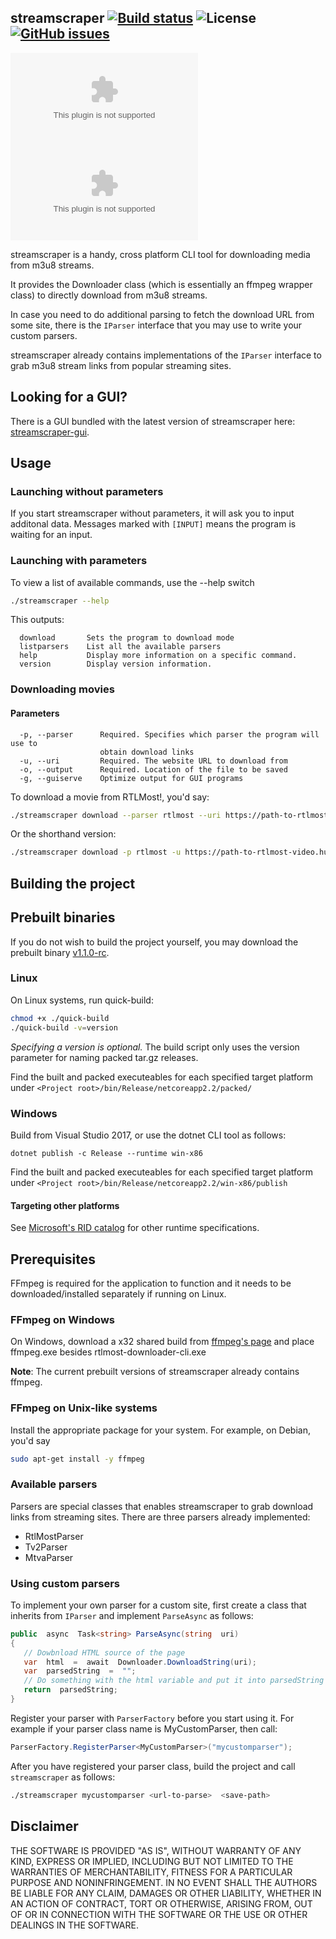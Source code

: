 
## streamscraper [![Build status](https://ci.appveyor.com/api/projects/status/ti9ndirsgqc0ks0u?svg=true)](https://ci.appveyor.com/project/mihaly044/streamscraper) ![License](https://img.shields.io/github/license/mihaly044/streamscraper.svg) [![GitHub issues](https://img.shields.io/github/issues/mihaly044/streamscraper.svg)](https://github.com/mihaly044/streamscraper/issues)

![Download (linux-x64)](https://github.com/mihaly044/streamscraper/releases/download/v1.0.6-rev71bf0d/streamscraper-v1.0.6-rev71bf0d-linux-x64.tar.gz)
![Download (win-x86)](https://github.com/mihaly044/streamscraper/releases/download/v1.0.6-rev71bf0d/streamscraper-v1.0.6-rev71bf0d-win-x86.tar.gz)

streamscraper is a handy, cross platform CLI tool for downloading media from m3u8 streams.

It provides the Downloader class (which is essentially an ffmpeg wrapper class) to directly download from m3u8 streams.

In case you need to do additional parsing to fetch the download URL from some site, there is the ``IParser`` interface that you may use to write your custom parsers.

streamscraper already contains implementations of the ``IParser`` interface to grab m3u8 stream links from popular streaming sites.

## Looking for a GUI?

There is a GUI bundled with the latest version of streamscraper here: [streamscraper-gui](https://github.com/mihaly044/streamscraper-gui).

## Usage
### Launching without parameters

If you start streamscraper without parameters, it will ask you to input additonal data. Messages marked with `[INPUT]` means the program is waiting for an input.


### Launching with parameters

To view a list of available commands, use the --help switch

```bash
./streamscraper --help
```

This outputs:

```
  download       Sets the program to download mode
  listparsers    List all the available parsers
  help           Display more information on a specific command.
  version        Display version information.
```

### Downloading movies
#### Parameters
```
  -p, --parser      Required. Specifies which parser the program will use to 
                    obtain download links
  -u, --uri         Required. The website URL to download from
  -o, --output      Required. Location of the file to be saved
  -g, --guiserve    Optimize output for GUI programs
```

To download a movie from RTLMost!, you'd say:

```bash
./streamscraper download --parser rtlmost --uri https://path-to-rtlmost-video.hu/example --output video.mp4
```
Or the shorthand version:

```bash
./streamscraper download -p rtlmost -u https://path-to-rtlmost-video.hu/example -o video.mp4
```

## Building the project


## Prebuilt binaries

If you do not wish to build the project yourself, you may download the prebuilt binary [v1.1.0-rc](https://github.com/mihaly044/streamscraper/releases/tag/v1.1.0-rc).

### Linux

On Linux systems, run quick-build:

```bash
chmod +x ./quick-build
./quick-build -v=version
```

*Specifying a version is optional.* The build script only uses the version parameter for naming packed tar.gz releases.

Find the built and packed executeables for each specified target platform under ``<Project root>/bin/Release/netcoreapp2.2/packed/``

  

### Windows
Build from Visual Studio 2017, or use the dotnet CLI tool as follows:

```
dotnet publish -c Release --runtime win-x86
```

Find the built and packed executeables for each specified target platform under ``<Project root>/bin/Release/netcoreapp2.2/win-x86/publish``

#### Targeting other platforms

See [Microsoft's RID catalog](https://docs.microsoft.com/en-us/dotnet/core/rid-catalog) for other runtime specifications.


## Prerequisites

FFmpeg is required for the application to function and it needs to be downloaded/installed separately if running on Linux.

### FFmpeg on Windows

On Windows, download a x32 shared build from [ffmpeg's page](https://ffmpeg.zeranoe.com/builds/) and place ffmpeg.exe besides rtlmost-downloader-cli.exe

**Note**: The current prebuilt versions of streamscraper already contains ffmpeg.

### FFmpeg on Unix-like systems

Install the appropriate package for your system. For example, on Debian, you'd say

```bash
sudo apt-get install -y ffmpeg
```

### Available parsers

Parsers are special classes that enables streamscraper to grab download links from streaming sites. There are three parsers already implemented:

- RtlMostParser
- Tv2Parser
- MtvaParser

### Using custom parsers

To implement your own parser for a custom site, first create a class that inherits from `IParser` and implement ``ParseAsync`` as follows:

```csharp
public  async  Task<string> ParseAsync(string  uri)
{
   // Dowbnload HTML source of the page
   var  html  =  await  Downloader.DownloadString(uri);
   var  parsedString  =  "";
   // Do something with the html variable and put it into parsedString
   return  parsedString;
}
```
Register your parser with `ParserFactory` before you start using it. For example if your parser class name is MyCustomParser, then call:



```csharp
ParserFactory.RegisterParser<MyCustomParser>("mycustomparser");
```

After you have registered your parser class, build the project and call ``streamscraper`` as follows:

```bash
./streamscraper mycustomparser <url-to-parse>  <save-path>
```

## Disclaimer

THE SOFTWARE IS PROVIDED "AS IS", WITHOUT WARRANTY OF ANY KIND,
EXPRESS OR IMPLIED, INCLUDING BUT NOT LIMITED TO THE WARRANTIES OF
MERCHANTABILITY, FITNESS FOR A PARTICULAR PURPOSE AND NONINFRINGEMENT.
IN NO EVENT SHALL THE AUTHORS BE LIABLE FOR ANY CLAIM, DAMAGES OR
OTHER LIABILITY, WHETHER IN AN ACTION OF CONTRACT, TORT OR OTHERWISE,
ARISING FROM, OUT OF OR IN CONNECTION WITH THE SOFTWARE OR THE USE OR
OTHER DEALINGS IN THE SOFTWARE.
